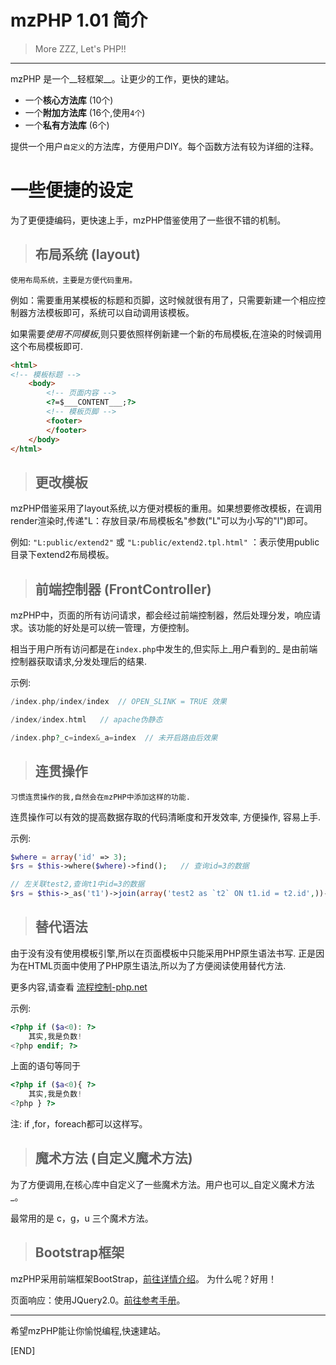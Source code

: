 mzPHP 1.01 简介
============
>More ZZZ, Let's PHP!!
* * *
mzPHP 是一个__轻框架__。让更少的工作，更快的建站。

* 一个**核心方法库** (10个)
* 一个**附加方法库** (16个,使用`4个`)
* 一个**私有方法库** (6个)

提供一个用户`自定义`的方法库，方便用户DIY。每个函数方法有较为详细的注释。

# 一些便捷的设定

为了更便捷编码，更快速上手，mzPHP借鉴使用了一些很不错的机制。

>## 布局系统 (layout)
	使用布局系统，主要是方便代码重用。
  例如：需要重用某模板的标题和页脚，这时候就很有用了，只需要新建一个相应控制器方法模板即可，系统可以自动调用该模板。

  如果需要*使用不同模板*,则只要依照样例新建一个新的布局模板,在渲染的时候调用这个布局模板即可.

```html
<html>
<!-- 模板标题 -->
	<body>
		<!-- 页面内容 -->
		<?=$___CONTENT___;?>
		<!-- 模板页脚 -->
		<footer>
		</footer>
	</body>
</html>
```
>## 更改模板
  mzPHP借鉴采用了layout系统,以方便对模板的重用。如果想要修改模板，在调用render渲染时,传递"L：存放目录/布局模板名"参数("L"可以为小写的"l")即可。

  例如: `"L:public/extend2"` 或 `"L:public/extend2.tpl.html"` ：表示使用public目录下extend2布局模板。

>## 前端控制器 (FrontController)
  mzPHP中，页面的所有访问请求，都会经过前端控制器，然后处理分发，响应请求。该功能的好处是可以统一管理，方便控制。

相当于用户所有访问都是在`index.php`中发生的,但实际上_用户看到的_ 是由前端控制器获取请求,分发处理后的结果.

示例:

```php
/index.php/index/index  // OPEN_SLINK = TRUE 效果

/index/index.html   // apache伪静态

/index.php?_c=index&_a=index  // 未开启路由后效果

```


>## 连贯操作
	习惯连贯操作的我,自然会在mzPHP中添加这样的功能.
  连贯操作可以有效的提高数据存取的代码清晰度和开发效率, 方便操作, 容易上手.

示例: 

```php
$where = array('id' => 3);
$rs = $this->where($where)->find();   // 查询id=3的数据

// 左关联test2,查询t1中id=3的数据
$rs = $this->_as('t1')->join(array('test2 as `t2` ON t1.id = t2.id',))->where('t1.id = 3')->select();

```

>## 替代语法
   由于没有没有使用模板引擎,所以在页面模板中只能采用PHP原生语法书写.
   正是因为在HTML页面中使用了PHP原生语法,所以为了方便阅读使用替代方法.
   
   更多内容,请查看 [流程控制-php.net](http://www.php.net/manual/zh/control-structures.alternative-syntax.php "流程控制")

示例:

```php
<?php if ($a<0): ?>
	其实,我是负数!
<?php endif; ?>
```

上面的语句等同于

```php
<?php if ($a<0){ ?>
	其实,我是负数!
<?php } ?>
```

注: if ,for，foreach都可以这样写。

>## 魔术方法 (自定义魔术方法)
  为了方便调用,在核心库中自定义了一些魔术方法。用户也可以_自定义魔术方法_。

最常用的是 c，g，u 三个魔术方法。

>## Bootstrap框架
  mzPHP采用前端框架BootStrap，[前往详情介绍](http://www.bootcss.com/)。
  为什么呢？好用！

页面响应：使用JQuery2.0。[前往参考手册](http://api.jquery.com/)。


*****
希望mzPHP能让你愉悦编程,快速建站。

[END]

